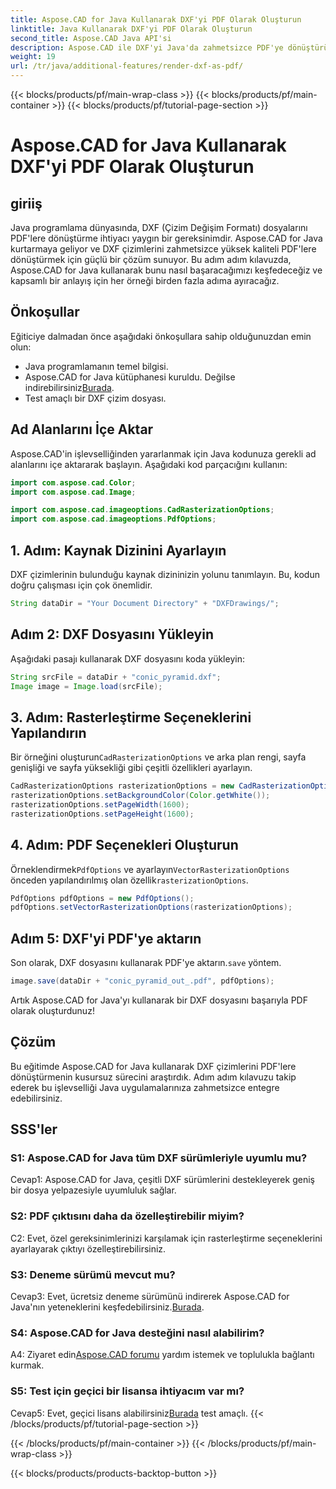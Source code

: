 ```yaml
---
title: Aspose.CAD for Java Kullanarak DXF'yi PDF Olarak Oluşturun
linktitle: Java Kullanarak DXF'yi PDF Olarak Oluşturun
second_title: Aspose.CAD Java API'si
description: Aspose.CAD ile DXF'yi Java'da zahmetsizce PDF'ye dönüştürün. Kusursuz işleme için adım adım kılavuzumuzu izleyin.
weight: 19
url: /tr/java/additional-features/render-dxf-as-pdf/
---
```


{{< blocks/products/pf/main-wrap-class >}}
{{< blocks/products/pf/main-container >}}
{{< blocks/products/pf/tutorial-page-section >}}

# Aspose.CAD for Java Kullanarak DXF'yi PDF Olarak Oluşturun

## giriiş

Java programlama dünyasında, DXF (Çizim Değişim Formatı) dosyalarını PDF'lere dönüştürme ihtiyacı yaygın bir gereksinimdir. Aspose.CAD for Java kurtarmaya geliyor ve DXF çizimlerini zahmetsizce yüksek kaliteli PDF'lere dönüştürmek için güçlü bir çözüm sunuyor. Bu adım adım kılavuzda, Aspose.CAD for Java kullanarak bunu nasıl başaracağımızı keşfedeceğiz ve kapsamlı bir anlayış için her örneği birden fazla adıma ayıracağız.

## Önkoşullar

Eğiticiye dalmadan önce aşağıdaki önkoşullara sahip olduğunuzdan emin olun:

- Java programlamanın temel bilgisi.
-  Aspose.CAD for Java kütüphanesi kuruldu. Değilse indirebilirsiniz[Burada](https://releases.aspose.com/cad/java/).
- Test amaçlı bir DXF çizim dosyası.

## Ad Alanlarını İçe Aktar

Aspose.CAD'in işlevselliğinden yararlanmak için Java kodunuza gerekli ad alanlarını içe aktararak başlayın. Aşağıdaki kod parçacığını kullanın:

```java
import com.aspose.cad.Color;
import com.aspose.cad.Image;

import com.aspose.cad.imageoptions.CadRasterizationOptions;
import com.aspose.cad.imageoptions.PdfOptions;
```

## 1. Adım: Kaynak Dizinini Ayarlayın

DXF çizimlerinin bulunduğu kaynak dizininizin yolunu tanımlayın. Bu, kodun doğru çalışması için çok önemlidir. 

```java
String dataDir = "Your Document Directory" + "DXFDrawings/";
```

## Adım 2: DXF Dosyasını Yükleyin

Aşağıdaki pasajı kullanarak DXF dosyasını koda yükleyin:

```java
String srcFile = dataDir + "conic_pyramid.dxf";
Image image = Image.load(srcFile);
```

## 3. Adım: Rasterleştirme Seçeneklerini Yapılandırın

 Bir örneğini oluşturun`CadRasterizationOptions` ve arka plan rengi, sayfa genişliği ve sayfa yüksekliği gibi çeşitli özellikleri ayarlayın.

```java
CadRasterizationOptions rasterizationOptions = new CadRasterizationOptions();
rasterizationOptions.setBackgroundColor(Color.getWhite());
rasterizationOptions.setPageWidth(1600);
rasterizationOptions.setPageHeight(1600);
```

## 4. Adım: PDF Seçenekleri Oluşturun

 Örneklendirmek`PdfOptions` ve ayarlayın`VectorRasterizationOptions` önceden yapılandırılmış olan özellik`rasterizationOptions`.

```java
PdfOptions pdfOptions = new PdfOptions();
pdfOptions.setVectorRasterizationOptions(rasterizationOptions);
```

## Adım 5: DXF'yi PDF'ye aktarın

 Son olarak, DXF dosyasını kullanarak PDF'ye aktarın.`save` yöntem.

```java
image.save(dataDir + "conic_pyramid_out_.pdf", pdfOptions);
```

Artık Aspose.CAD for Java'yı kullanarak bir DXF dosyasını başarıyla PDF olarak oluşturdunuz!

## Çözüm

Bu eğitimde Aspose.CAD for Java kullanarak DXF çizimlerini PDF'lere dönüştürmenin kusursuz sürecini araştırdık. Adım adım kılavuzu takip ederek bu işlevselliği Java uygulamalarınıza zahmetsizce entegre edebilirsiniz.

## SSS'ler

### S1: Aspose.CAD for Java tüm DXF sürümleriyle uyumlu mu?

Cevap1: Aspose.CAD for Java, çeşitli DXF sürümlerini destekleyerek geniş bir dosya yelpazesiyle uyumluluk sağlar.

### S2: PDF çıktısını daha da özelleştirebilir miyim?

C2: Evet, özel gereksinimlerinizi karşılamak için rasterleştirme seçeneklerini ayarlayarak çıktıyı özelleştirebilirsiniz.

### S3: Deneme sürümü mevcut mu?

 Cevap3: Evet, ücretsiz deneme sürümünü indirerek Aspose.CAD for Java'nın yeteneklerini keşfedebilirsiniz.[Burada](https://releases.aspose.com/).

### S4: Aspose.CAD for Java desteğini nasıl alabilirim?

 A4: Ziyaret edin[Aspose.CAD forumu](https://forum.aspose.com/c/cad/19) yardım istemek ve toplulukla bağlantı kurmak.

### S5: Test için geçici bir lisansa ihtiyacım var mı?

 Cevap5: Evet, geçici lisans alabilirsiniz[Burada](https://purchase.aspose.com/temporary-license/) test amaçlı.
{{< /blocks/products/pf/tutorial-page-section >}}

{{< /blocks/products/pf/main-container >}}
{{< /blocks/products/pf/main-wrap-class >}}

{{< blocks/products/products-backtop-button >}}
